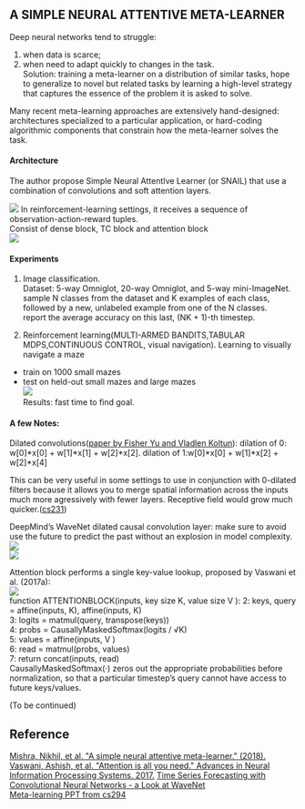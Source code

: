 A SIMPLE NEURAL ATTENTIVE META-LEARNER
---------
Deep neural networks tend to struggle:   
1. when data is scarce;  
2. when need to adapt quickly to changes in the task.  
Solution: training a meta-learner on a distribution of similar tasks, hope to generalize to novel but related
tasks by learning a high-level strategy that captures the essence of the problem it is asked to solve.

Many recent meta-learning approaches are extensively hand-designed:   
architectures specialized to a particular application, or hard-coding algorithmic components that constrain how the meta-learner solves the task. 

#### Architecture
The author propose Simple Neural AttentIve Learner (or SNAIL) that use a combination of convolutions and soft attention layers. 

![](https://lilianweng.github.io/lil-log/assets/images/snail.png)
In reinforcement-learning settings, it receives a sequence of observation-action-reward tuples.  
Consist of dense block, TC block and attention block  
![](https://ai2-s2-public.s3.amazonaws.com/figures/2017-08-08/7e9c1e0d247b20a0683f4797d9ea248c3b53d424/7-Figure2-1.png)

#### Experiments
1. Image classification.  
Dataset: 5-way Omniglot, 20-way Omniglot, and 5-way mini-ImageNet. 
sample N classes from the dataset and K examples of each class, followed by a new, unlabeled example from one of the N classes.  
report the average accuracy on this last, (NK + 1)-th timestep. 

2. Reinforcement learning(MULTI-ARMED BANDITS,TABULAR MDPS,CONTINUOUS CONTROL, visual navigation).
Learning to visually navigate a maze  
- train on 1000 small mazes  
- test on held-out small mazes and large mazes   
![](https://encrypted-tbn0.gstatic.com/images?q=tbn:ANd9GcTh57tTx4aXbu1rY8lPi5QzHjbLoqNqYS1nkoY_2QDcyqWk-QSiWw)  
Results: fast time to find goal.

#### A few Notes:  
Dilated convolutions([paper by Fisher Yu and Vladlen Koltun](https://arxiv.org/abs/1511.07122)): dilation of 0: w[0]*x[0] + w[1]*x[1] + w[2]*x[2]. dilation of 1:w[0]*x[0] + w[1]*x[2] + w[2]*x[4] 

This can be very useful in some settings to use in conjunction with 0-dilated filters because it allows you to merge spatial information across the inputs much more agressively with fewer layers. Receptive field would grow much quicker.([cs231](http://cs231n.github.io/convolutional-networks/))

DeepMind’s WaveNet
dilated causal convolution layer: make sure to avoid use the future to predict the past without an explosion in model complexity.  
![](https://jeddy92.github.io/images/ts_conv/WaveNet_causalconv.png)  
![](https://jeddy92.github.io/images/ts_conv/WaveNet_dilatedconv.png)

Attention block performs a single key-value lookup, proposed by Vaswani et al. (2017a):  
![](https://mchromiak.github.io/articles/2017/Sep/12/Transformer-Attention-is-all-you-need/img/MultiHead.png)  
 function ATTENTIONBLOCK(inputs, key size K, value size V ):
2: keys, query = affine(inputs, K), affine(inputs, K)  
3: logits = matmul(query, transpose(keys))  
4: probs = CausallyMaskedSoftmax(logits / √K)  
5: values = affine(inputs, V )  
6: read = matmul(probs, values)   
7: return concat(inputs, read)    
CausallyMaskedSoftmax(·) zeros out the appropriate probabilities before normalization, so
that a particular timestep’s query cannot have access to future keys/values.

(To be continued)

Reference
----
[Mishra, Nikhil, et al. "A simple neural attentive meta-learner." (2018).](https://arxiv.org/pdf/1707.03141.pdf)  
[Vaswani, Ashish, et al. "Attention is all you need." Advances in Neural Information Processing Systems. 2017.](https://papers.nips.cc/paper/7181-attention-is-all-you-need.pdf)
[Time Series Forecasting with Convolutional Neural Networks - a Look at WaveNet](https://jeddy92.github.io/JEddy92.github.io/ts_seq2seq_conv/)   
[Meta-learning PPT from cs294](http://rail.eecs.berkeley.edu/deeprlcourse/static/slides/lec-20.pdf)
